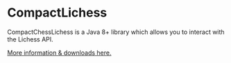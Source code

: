 # CompactLichess

CompactChessLichess is a Java 8+ library which allows you to interact with the Lichess API.

[More information & downloads here.](https://hell.sh/CompactChess/lichess)
